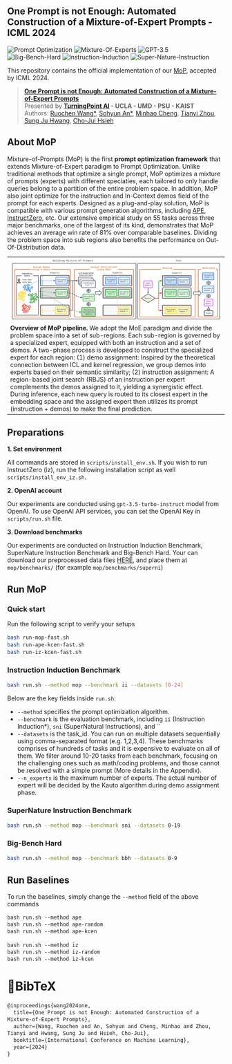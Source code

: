## One Prompt is not Enough: Automated Construction of a Mixture-of-Expert Prompts - ICML 2024

![Prompt Optimization](https://img.shields.io/badge/Task-Prompt--Optimization-red)
![Mixture-Of-Experts](https://img.shields.io/badge/Method-Mixture--Of--Experts-red)
![GPT-3.5](https://img.shields.io/badge/Model-GPT--3.5-green)<br>
![Big-Bench-Hard](https://img.shields.io/badge/Benchmark-Big--Bench--Hard-blue)
![Instruction-Induction](https://img.shields.io/badge/Benchmark-Instruct--Induction-blue)
![Super-Nature-Instruction](https://img.shields.io/badge/Benchmark-SuperNature--Instruction-blue)

This repository contains the official implementation of our [MoP](https://arxiv.org/abs/), accepted by ICML 2024.
> [**One Prompt is not Enough: Automated Construction of a Mixture-of-Expert Prompts**](https://arxiv.org/abs/)<br>
> Presented by **[TurningPoint AI](https://www.turningpoint-ai.com/) - UCLA - UMD - PSU - KAIST**<br>
> Authors: 
> [Ruochen Wang*](https://ruocwang.github.io/), 
> [Sohyun An*](https://cownowan.github.io/),
> [Minhao Cheng](https://cmhcbb.github.io/),
> [Tianyi Zhou](https://tianyizhou.github.io/),
> [Sung Ju Hwang](http://www.sungjuhwang.com/),
> [Cho-Jui Hsieh](https://web.cs.ucla.edu/~chohsieh/)




## About MoP

Mixture-of-Prompts (MoP) is the first **prompt optimization framework** that extends Mixture-of-Expert paradigm to Prompt Optimization. Unlike traditional methods that optimize a single prompt, MoP optimizes a mixture of prompts (experts) with different speciaties, each tailored to only handle queries belong to a partition of the entire problem space. In addition, MoP also joint optimize for the instruction and In-Context demos field of the prompt for each experts. Designed as a plug-and-play solution, MoP is compatible with various prompt generation algorithms, including [APE](https://arxiv.org/abs/2211.01910), [InstructZero](https://arxiv.org/abs/2306.03082), etc. Our extensive empirical study on 55 tasks across three major benchmarks, one of the largest of its kind, demonstrates that MoP achieves an average win rate of 81% over comparable baselines. Dividing the problem space into sub regions also benefits the performance on Out-Of-Distribution data.

<table class="center">
    <tr>
    <td width=100% style="border: none"><img src="mop.png" style="width:100%"></td>
    </tr>
    <tr>
    <td width="100%" style="border: none; text-align: left; word-wrap: break-word"><b>Overview of MoP pipeline.</b> We adopt the MoE paradigm and divide the problem space into a set of sub-regions. Each sub-region is governed by a specialized expert, equipped with both an instruction and a set of demos. A two-phase process is developed to construct the specialized expert for each region: (1) demo assignment: Inspired by the theoretical connection between ICL and kernel regression, we group demos into experts based on their semantic similarity; (2) instruction assignment: A region-based joint search (RBJS) of an instruction per expert complements the demos assigned to it, yielding a synergistic effect. During inference, each new query is routed to its closest expert in the embedding space and the assigned expert then utilizes its prompt (instruction + demos) to make the final prediction.
</td>
  </tr>
</table>


## Preparations

**1. Set environment**

All commands are stored in `scripts/install_env.sh`. If you wish to run InstructZero (iz), run the following installation script as well `scripts/install_env_iz.sh`.

**2. OpenAI account**

Our experiments are conducted using `gpt-3.5-turbo-instruct` model from OpenAI. To use OpenAI API services, you can set the OpenAI Key in `scripts/run.sh` file.

**3. Download benchmarks**

Our experiments are conducted on Instruction Induction Benchmark, SuperNature Instruction Benchmark and Big-Bench Hard. Your can download our preprocessed data files [HERE](https://drive.google.com/drive/folders/1Xeja0HYPONy513LL1gU7u6s9DXxjhWfK?usp=sharing), and place them at `mop/benchmarks/` (for example `mop/benchmarks/superni`)




## Run MoP

### Quick start
Run the following script to verify your setups
```bash
bash run-mop-fast.sh
bash run-ape-kcen-fast.sh
bash run-iz-kcen-fast.sh
```

### Instruction Induction Benchmark

```bash
bash run.sh --method mop --benchmark ii --datasets [0-24]
```

Below are the key fields inside `run.sh`:
- `--method` specifies the prompt optimization algorithm.
- `--benchmark` is the evaluation benchmark, including `ii` (Instruction Induction*), `sni` (SuperNatural Instructions), and ``
- `--datasets` is the task_id. You can run on multiple datasets sequentially using comma-separated format (e.g. 1,2,3,4). These benchmarks comprises of hundreds of tasks and it is expensive to evaluate on all of them. We filter around 10-20 tasks from each benchmark, focusing on the challenging ones such as math/coding problems, and those cannot be resolved with a simple prompt (More details in the Appendix).
- `--n_experts` is the maximum number of experts. The actual number of expert will be decided by the Kauto algorithm during demo assignment phase.


### SuperNature Instruction Benchmark

```bash
bash run.sh --method mop --benchmark sni --datasets 0-19
```

### Big-Bench Hard

```bash
bash run.sh --method mop --benchmark bbh --datasets 0-9
```


## Run Baselines
To run the baselines, simply change the `--method` field of the above commands
```
bash run.sh --method ape
bash run.sh --method ape-random
bash run.sh --method ape-kcen

bash run.sh --method iz
bash run.sh --method iz-random
bash run.sh --method iz-kcen
```


# 📖BibTeX
```
@inproceedings{wang2024one,
  title={One Prompt is not Enough: Automated Construction of a Mixture-of-Expert Prompts},
  author={Wang, Ruochen and An, Sohyun and Cheng, Minhao and Zhou, Tianyi and Hwang, Sung Ju and Hsieh, Cho-Jui},
  booktitle={International Conference on Machine Learning},
  year={2024}
}
```
